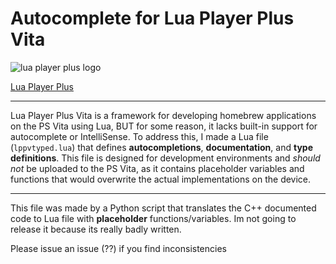 # Autocomplete for Lua Player Plus Vita

![lua player plus logo](https://raw.githubusercontent.com/gnmmarechal/lpp-vita/master/banner.png)

[Lua Player Plus](https://github.com/Rinnegatamante/lpp-vita)

---

Lua Player Plus Vita is a framework for developing homebrew applications on the PS Vita using Lua, BUT for some reason, it lacks built-in support for autocomplete or IntelliSense. To address this, I made a Lua file (`lppvtyped.lua`) that defines **autocompletions**, **documentation**, and **type definitions**. This file is designed for development environments and *should not* be uploaded to the PS Vita, as it contains placeholder variables and functions that would overwrite the actual implementations on the device.

---

This file was made by a Python script that translates the C++ documented
code to Lua file with **placeholder** functions/variables. Im not going
to release it because its really badly written.

Please issue an issue (??) if you find inconsistencies
